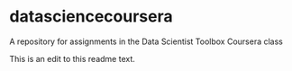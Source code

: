 datasciencecoursera
===================

A repository for assignments in the Data Scientist Toolbox Coursera class

This is an edit to this readme text.